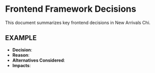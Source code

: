 # Frontend Framework Decisions

This document summarizes key frontend decisions in New Arrivals Chi.

## EXAMPLE
- **Decision**:
- **Reason**:
- **Alternatives Considered**:
- **Impacts**:
